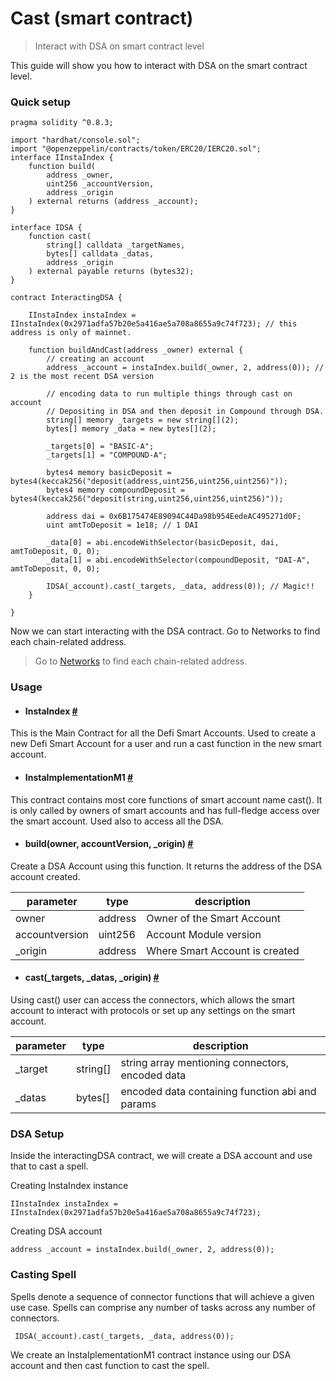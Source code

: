 # Cast (smart contract)

> Interact with DSA on smart contract level

This guide will show you how to interact with DSA on the smart contract level.

### Quick setup

```solidity
pragma solidity ^0.8.3;

import "hardhat/console.sol";
import "@openzeppelin/contracts/token/ERC20/IERC20.sol";
interface IInstaIndex {
    function build(
        address _owner,
        uint256 _accountVersion,
        address _origin
    ) external returns (address _account);
}

interface IDSA {
    function cast(
        string[] calldata _targetNames,
        bytes[] calldata _datas,
        address _origin
    ) external payable returns (bytes32);
}

contract InteractingDSA {

    IInstaIndex instaIndex = IInstaIndex(0x2971adfa57b20e5a416ae5a708a8655a9c74f723); // this address is only of mainnet.

    function buildAndCast(address _owner) external {
        // creating an account
        address _account = instaIndex.build(_owner, 2, address(0)); // 2 is the most recent DSA version
        
        // encoding data to run multiple things through cast on account
        // Depositing in DSA and then deposit in Compound through DSA.
        string[] memory _targets = new string[](2);
        bytes[] memory _data = new bytes[](2);
        
        _targets[0] = "BASIC-A";
        _targets[1] = "COMPOUND-A";
        
        bytes4 memory basicDeposit = bytes4(keccak256("deposit(address,uint256,uint256,uint256)"));
        bytes4 memory compoundDeposit = bytes4(keccak256("deposit(string,uint256,uint256,uint256)"));
        
        address dai = 0x6B175474E89094C44Da98b954EedeAC495271d0F;
        uint amtToDeposit = 1e18; // 1 DAI
        
        _data[0] = abi.encodeWithSelector(basicDeposit, dai, amtToDeposit, 0, 0);
        _data[1] = abi.encodeWithSelector(compoundDeposit, "DAI-A", amtToDeposit, 0, 0);
        
        IDSA(_account).cast(_targets, _data, address(0)); // Magic!!
    }

}   
```
Now we can start interacting with the DSA contract.
Go to Networks to find each chain-related address.

> Go to [Networks](https://docs.instadapp.io/networks/mainnet) to find each chain-related address.

### Usage

* #### InstaIndex [#](https://github.com/Instadapp/dsa-contracts/blob/master/contracts/registry/index.sol)
This is the Main Contract for all the Defi Smart Accounts. Used to create a new Defi Smart Account for a user and run a cast function in the new smart account.


* #### InstaImplementationM1 [#](https://github.com/Instadapp/dsa-contracts/blob/master/contracts/v2/accounts/module1/Implementation_m1.sol)
This contract contains most core functions of smart account name cast(). It is only called by owners of smart accounts and has full-fledge access over the smart account. Used also to access all the DSA.

* #### build(owner, accountVersion, _origin) [#](https://github.com/Instadapp/dsa-contracts/blob/master/contracts/registry/index.sol#L170)
Create a DSA Account using this function. It returns the address of the DSA account created.

|parameter|type|description|
|---------|----|-----------|
|owner|address| Owner of the Smart Account|
|accountversion|uint256|Account Module version|
|_origin|address|Where Smart Account is created|

* #### cast(_targets, _datas, _origin) [#](https://github.com/Instadapp/dsa-contracts/blob/master/contracts/v2/accounts/module1/Implementation_m1.sol#L80)
Using cast() user can access the connectors, which allows the smart account to interact with protocols or set up any settings on the smart account.

|parameter|type|description|
|---------|----|-----------|
_target|string[]|string array mentioning connectors, encoded data|
|_datas|bytes[]|encoded data containing function abi and params|

 
### DSA Setup
Inside the interactingDSA contract, we will create a DSA account and use that to cast a spell.

Creating InstaIndex instance

```solidity
IInstaIndex instaIndex = IInstaIndex(0x2971adfa57b20e5a416ae5a708a8655a9c74f723);
```

Creating DSA account

```solidity
address _account = instaIndex.build(_owner, 2, address(0));
```

### Casting Spell
Spells denote a sequence of connector functions that will achieve a given use case. Spells can comprise any number of tasks across any number of connectors.


```solidity
 IDSA(_account).cast(_targets, _data, address(0));
```
We create an InstaIplementationM1 contract instance using our DSA account and then cast function to cast the spell.
